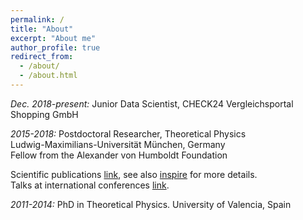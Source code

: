 ```yaml
---
permalink: /
title: "About"
excerpt: "About me"
author_profile: true
redirect_from: 
  - /about/
  - /about.html
---
```




*Dec. 2018-present:* Junior Data Scientist,
CHECK24 Vergleichsportal Shopping GmbH


*2015-2018:* Postdoctoral Researcher, Theoretical Physics    
Ludwig-Maximilians-Universität München, Germany      
Fellow from the Alexander von Humboldt Foundation
 
 
Scientific publications [link](https://celis.github.io/files/list_of_publications.pdf), see also [inspire](http://inspirehep.net/author/profile/A.Celis.1) for more details.   
Talks at international conferences [link](https://celis.github.io/files/conferences.pdf).          



*2011-2014:*  PhD in Theoretical Physics.
 University of Valencia, Spain                 


